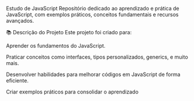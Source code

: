 Estudo de JavaScript
Repositório dedicado ao aprendizado e prática de JavaScript, com exemplos práticos, conceitos fundamentais e recursos avançados.

📚 Descrição do Projeto
Este projeto foi criado para:

Aprender os fundamentos do JavaScript.

Praticar conceitos como interfaces, tipos personalizados, generics, e muito mais.

Desenvolver habilidades para melhorar códigos em JavaScript de forma eficiente.

Criar exemplos práticos para consolidar o aprendizado
